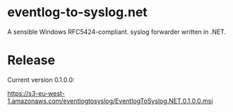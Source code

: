 eventlog-to-syslog.net
======================

A sensible Windows RFC5424-compliant. syslog forwarder written in .NET.

Release
=======

Current version 0.1.0.0:

https://s3-eu-west-1.amazonaws.com/eventlogtosyslog/EventlogToSyslog.NET.0.1.0.0.msi